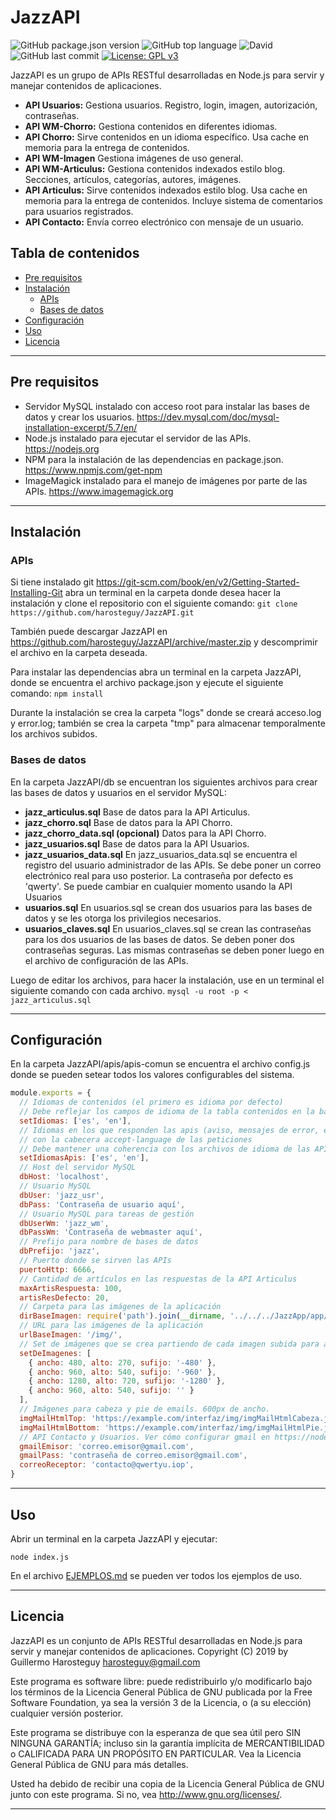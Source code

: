# JazzAPI

![GitHub package.json version](https://img.shields.io/github/package-json/v/harosteguy/JazzAPI.svg)&nbsp;![GitHub top language](https://img.shields.io/github/languages/top/harosteguy/JazzAPI.svg?color=green)&nbsp;![David](https://img.shields.io/david/harosteguy/JazzAPI.svg)&nbsp;![GitHub last commit](https://img.shields.io/github/last-commit/harosteguy/JazzAPI.svg)&nbsp;[![License: GPL v3](https://img.shields.io/badge/License-GPLv3-blue.svg)](https://www.gnu.org/licenses/gpl-3.0)

JazzAPI es un grupo de APIs RESTful desarrolladas en Node.js para servir y manejar contenidos de aplicaciones.

- **API Usuarios:** Gestiona usuarios. Registro, login, imagen, autorización, contraseñas.
- **API WM-Chorro:** Gestiona contenidos en diferentes idiomas.
- **API Chorro:** Sirve contenidos en un idioma específico. Usa cache en memoria para la entrega de contenidos.
- **API WM-Imagen** Gestiona imágenes de uso general.
- **API WM-Articulus:** Gestiona contenidos indexados estilo blog. Secciones, artículos, categorías, autores, imágenes.
- **API Articulus:** Sirve contenidos indexados estilo blog. Usa cache en memoria para la entrega de contenidos. Incluye sistema de comentarios para usuarios registrados.
- **API Contacto:** Envía correo electrónico con mensaje de un usuario.

## Tabla de contenidos

- [Pre requisitos](#pre-requisitos)
- [Instalación](#instalación)
  - [APIs](#apis)
  - [Bases de datos](#bases-de-datos)
- [Configuración](#configuración)
- [Uso](#uso)
- [Licencia](#licencia)

---
## Pre requisitos

- Servidor MySQL instalado con acceso root para instalar las bases de datos y crear los usuarios. <https://dev.mysql.com/doc/mysql-installation-excerpt/5.7/en/>
- Node.js instalado para ejecutar el servidor de las APIs. <https://nodejs.org>
- NPM para la instalación de las dependencias en package.json. <https://www.npmjs.com/get-npm>
- ImageMagick instalado para el manejo de imágenes por parte de las APIs. <https://www.imagemagick.org>

---
## Instalación

### APIs

Si tiene instalado git <https://git-scm.com/book/en/v2/Getting-Started-Installing-Git> abra un terminal en la carpeta donde desea hacer la instalación y clone el repositorio con el siguiente comando:
`git clone https://github.com/harosteguy/JazzAPI.git`

También puede descargar JazzAPI en <https://github.com/harosteguy/JazzAPI/archive/master.zip> y descomprimir el archivo en la carpeta deseada.

Para instalar las dependencias abra un terminal en la carpeta JazzAPI, donde se encuentra el archivo package.json y ejecute el siguiente comando:
`npm install`

Durante la instalación se crea la carpeta "logs" donde se creará acceso.log y error.log; también se crea la carpeta "tmp" para almacenar temporalmente los archivos subidos.

### Bases de datos
En la carpeta JazzAPI/db se encuentran los siguientes archivos para crear las bases de datos y usuarios en el servidor MySQL:

- **jazz_articulus.sql**
Base de datos para la API Articulus.
- **jazz_chorro.sql**
Base de datos para la API Chorro.
- **jazz_chorro_data.sql (opcional)**
Datos para la API Chorro.
- **jazz_usuarios.sql**
Base de datos para la API Usuarios.
- **jazz_usuarios_data.sql**
En jazz_usuarios_data.sql se encuentra el registro del usuario administrador de las APIs.
Se debe poner un correo electrónico real para uso posterior.
La contraseña por defecto es 'qwerty'. Se puede cambiar en cualquier momento usando la API Usuarios
- **usuarios.sql**
En usuarios.sql se crean dos usuarios para las bases de datos y se les otorga los privilegios necesarios.
- **usuarios_claves.sql**
En usuarios_claves.sql se crean las contraseñas para los dos usuarios de las bases de datos.
Se deben poner dos contraseñas seguras. Las mismas contraseñas se deben poner luego en el archivo de configuración de las APIs.

Luego de editar los archivos, para hacer la instalación, use en un terminal el siguiente comando con cada archivo.
`mysql -u root -p < jazz_articulus.sql`

---
## Configuración

En la carpeta JazzAPI/apis/apis-comun se encuentra el archivo config.js donde se pueden setear todos los valores configurables del sistema.

```javascript
module.exports = {
  // Idiomas de contenidos (el primero es idioma por defecto)
  // Debe reflejar los campos de idioma de la tabla contenidos en la base de datos jazz_chorro
  setIdiomas: ['es', 'en'],
  // Idiomas en los que responden las apis (aviso, mensajes de error, etc.) de acuerdo 
  // con la cabecera accept-language de las peticiones
  // Debe mantener una coherencia con los archivos de idioma de las APIs
  setIdiomasApis: ['es', 'en'],
  // Host del servidor MySQL
  dbHost: 'localhost',
  // Usuario MySQL
  dbUser: 'jazz_usr',
  dbPass: 'Contraseña de usuario aquí',
  // Usuario MySQL para tareas de gestión
  dbUserWm: 'jazz_wm',
  dbPassWm: 'Contraseña de webmaster aquí',
  // Prefijo para nombre de bases de datos
  dbPrefijo: 'jazz',
  // Puerto donde se sirven las APIs
  puertoHttp: 6666,
  // Cantidad de artículos en las respuestas de la API Articulus
  maxArtisRespuesta: 100,
  artisResDefecto: 20,
  // Carpeta para las imágenes de la aplicación
  dirBaseImagen: require('path').join(__dirname, '../../../JazzApp/app/publico/img/'),
  // URL para las imágenes de la aplicación
  urlBaseImagen: '/img/',
  // Set de imágenes que se crea partiendo de cada imagen subida para artículos, categorías...
  setDeImagenes: [
    { ancho: 480, alto: 270, sufijo: '-480' },
    { ancho: 960, alto: 540, sufijo: '-960' },
    { ancho: 1280, alto: 720, sufijo: '-1280' },
    { ancho: 960, alto: 540, sufijo: '' }
  ],
  // Imágenes para cabeza y pie de emails. 600px de ancho.
  imgMailHtmlTop: 'https://example.com/interfaz/img/imgMailHtmlCabeza.jpg',
  imgMailHtmlBottom: 'https://example.com/interfaz/img/imgMailHtmlPie.jpg',
  // API Contacto y Usuarios. Ver cómo configurar gmail en https://nodemailer.com/usage/using-gmail/
  gmailEmisor: 'correo.emisor@gmail.com',
  gmailPass: 'contraseña de correo.emisor@gmail.com',
  correoReceptor: 'contacto@qwertyu.iop',
}
```

---
## Uso

Abrir un terminal en la carpeta JazzAPI y ejecutar:
```
node index.js
```

En el archivo [EJEMPLOS.md](EJEMPLOS.md) se pueden ver todos los ejemplos de uso.

---
## Licencia

JazzAPI es un conjunto de APIs RESTful desarrolladas en Node.js para servir y manejar contenidos de aplicaciones.
Copyright (C) 2019 by Guillermo Harosteguy <harosteguy@gmail.com>

Este programa es software libre: puede redistribuirlo y/o modificarlo bajo
los términos de la Licencia General Pública de GNU publicada por la Free
Software Foundation, ya sea la versión 3 de la Licencia, o (a su elección)
cualquier versión posterior.

Este programa se distribuye con la esperanza de que sea útil pero SIN
NINGUNA GARANTÍA; incluso sin la garantía implícita de MERCANTIBILIDAD o
CALIFICADA PARA UN PROPÓSITO EN PARTICULAR. Vea la Licencia General Pública
de GNU para más detalles.

Usted ha debido de recibir una copia de la Licencia General Pública
de GNU junto con este programa. Si no, vea <http://www.gnu.org/licenses/>.

---